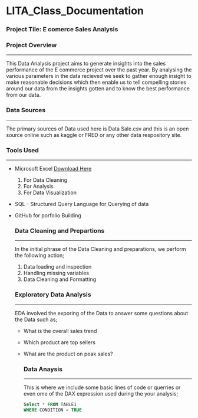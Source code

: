 # LITA_Class_Documentation

### Project Tile: E comerce Sales Analysis

### Project Overview
---
This Data Analysis project aims to generate insights into the sales performance of the E commerce project over the past year. By analysing the various parameters in the data recieved we seek to gather enough insight to make reasonable decisions which then enable us to tell compelling stories around our data from the insights gotten and to know the best performance from our data.

### Data Sources
---
The primary sources of Data used here is Data Sale.csv and this is an open source online such as kaggle or FRED or any other data respository site.

### Tools Used
---
- Microsoft Excel [Download Here](https://www.microsoft.com)
  1. For Data Cleaning
  2. For Analysis
  3. For Data Visualization
     
- SQL - Structured Query Language for Querying of data
- GitHub for porfolio Building

  ### Data Cleaning and Prepartions
  ---
  In the initial phrase of the Data Cleaning and preparations, we perform the following action; 
  1. Data loading and inspection
  2. Handling missing variables
  3. Data Cleaning and Formatting
 
  ### Exploratory Data Analysis
  ---
  EDA involved the exporing of the Data to answer some questions about the Data such as;
  - What is the overall sales trend
  - Which product are top sellers
  - What are the product on peak sales?
 
    ### Data Anaysis
    ---
    This is where we include some basic lines of code or querries or even ome of the DAX expression used during the your analysis;

    ```SQL
    Select * FROM TABLE1
    WHERE CONDITION = TRUE
    ```
  
